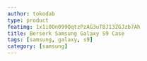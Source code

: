 ```yaml
---
author: tokodab
type: product
featimg: 1x1i0On099QqtzPzAG3uT8J13ZGJzb7Ah
title: Berserk Samsung Galaxy S9 Case
tags: [samsung, galaxy, s9]
category: [samsung]
---
```

